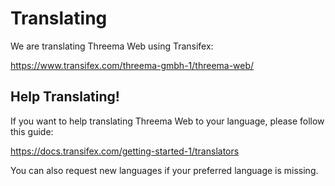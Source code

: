 # Translating

We are translating Threema Web using Transifex:

https://www.transifex.com/threema-gmbh-1/threema-web/

## Help Translating!

If you want to help translating Threema Web to your language, please follow
this guide:

https://docs.transifex.com/getting-started-1/translators

You can also request new languages if your preferred language is missing.
